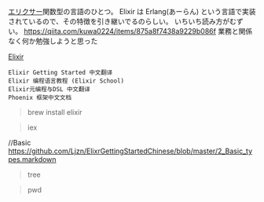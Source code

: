 [エリクサー](https://ja.wikipedia.org/wiki/Elixir)関数型の言語のひとつ。
Elixir は Erlang(あーらん) という言語で実装されているので、その特徴を引き継いでるのらしい。
いちいち読み方がむずい。
https://qiita.com/kuwa0224/items/875a8f7438a9229b086f
業務と関係なく何か勉強しようと思った

[Elixir](https://github.com/EbookFoundation/free-programming-books/blob/master/free-programming-books-zh.md#web)
```
Elixir Getting Started 中文翻译
Elixir 编程语言教程 (Elixir School)
Elixir元编程与DSL 中文翻译
Phoenix 框架中文文档
```
>brew install elixir


>iex


//Basic
https://github.com/Ljzn/ElixrGettingStartedChinese/blob/master/2_Basic_types.markdown


>tree

>pwd
